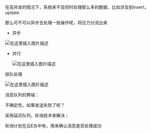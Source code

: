 在高并发的情况下，系统来不及同时处理那么多的数据，比如涉及到insert，update

那么可不可以异步去处理一些操作呢，将压力分流出来

- 异步

![在这里插入图片描述](https://img-blog.csdnimg.cn/2021042017143748.png?x-oss-process=image/watermark,type_ZmFuZ3poZW5naGVpdGk,shadow_10,text_aHR0cHM6Ly9ibG9nLmNzZG4ubmV0L3dlaXhpbl80NDc3MTU4Mg==,size_16,color_FFFFFF,t_70)

- 并行

  ![在这里插入图片描述](https://img-blog.csdnimg.cn/20210420171615197.png?x-oss-process=image/watermark,type_ZmFuZ3poZW5naGVpdGk,shadow_10,text_aHR0cHM6Ly9ibG9nLmNzZG4ubmV0L3dlaXhpbl80NDc3MTU4Mg==,size_16,color_FFFFFF,t_70)

排队处理

![在这里插入图片描述](https://img-blog.csdnimg.cn/20210420171655105.png?x-oss-process=image/watermark,type_ZmFuZ3poZW5naGVpdGk,shadow_10,text_aHR0cHM6Ly9ibG9nLmNzZG4ubmV0L3dlaXhpbl80NDc3MTU4Mg==,size_16,color_FFFFFF,t_70)



消息队列的弊端：

不确定性，如果发送失败了呢？

采用延迟队列，轮询技术来解决；

轮询计划在云E办中有，用来确认消息是否处理成功